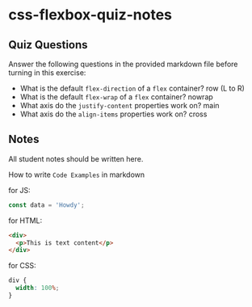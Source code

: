 # css-flexbox-quiz-notes

## Quiz Questions

Answer the following questions in the provided markdown file before turning in this exercise:

- What is the default `flex-direction` of a `flex` container?
  row (L to R)
- What is the default `flex-wrap` of a `flex` container?
  nowrap
- What axis do the `justify-content` properties work on?
  main
- What axis do the `align-items` properties work on?
  cross

## Notes

All student notes should be written here.

How to write `Code Examples` in markdown

for JS:

```javascript
const data = 'Howdy';
```

for HTML:

```html
<div>
  <p>This is text content</p>
</div>
```

for CSS:

```css
div {
  width: 100%;
}
```

